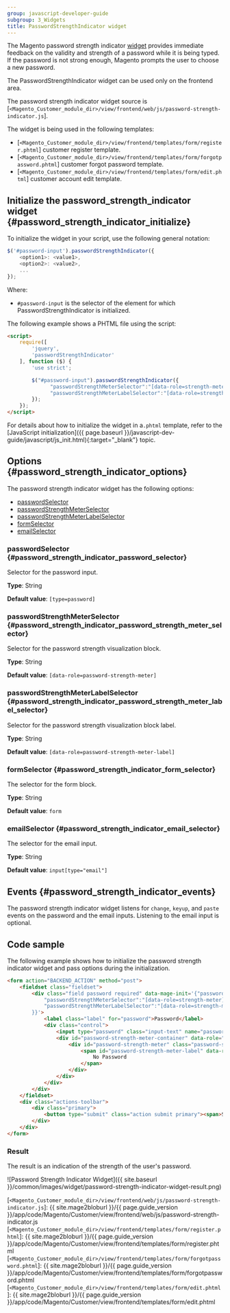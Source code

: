 ```yaml
---
group: javascript-developer-guide
subgroup: 3_Widgets
title: PasswordStrengthIndicator widget
---
```


The Magento password strength indicator [widget](https://glossary.magento.com/widget) provides immediate feedback on the validity and strength of a password while it is being typed.
If the password is not strong enough, Magento prompts the user to choose a new password.

The PasswordStrengthIndicator widget can be used only on the frontend area.

The password strength indicator widget source is [`<Magento_Customer_module_dir>/view/frontend/web/js/password-strength-indicator.js`].

The widget is being used in the following templates:

-  [`<Magento_Customer_module_dir>/view/frontend/templates/form/register.phtml`] customer register template.
-  [`<Magento_Customer_module_dir>/view/frontend/templates/form/forgotpassword.phtml`] customer forgot password template.
-  [`<Magento_Customer_module_dir>/view/frontend/templates/form/edit.phtml`] customer account edit template.

## Initialize the password_strength_indicator widget {#password_strength_indicator_initialize}

To initialize the widget in your script, use the following general notation:

```javascript
$('#password-input').passwordStrengthIndicator({
    <option1>: <value1>,
    <option2>: <value2>,
    ...
});
```

Where:

-  `#password-input` is the selector of the element for which PasswordStrengthIndicator is initialized.

The following example shows a PHTML file using the script:

```html
<script>
    require([
        'jquery',
        'passwordStrengthIndicator'
    ], function ($) {
        'use strict';

        $("#password-input").passwordStrengthIndicator({
              "passwordStrengthMeterSelector":"[data-role=strength-meter]",
              "passwordStrengthMeterLabelSelector":"[data-role=strength-meter-label]"
        });
    });
</script>
```

For details about how to initialize the widget in a`.phtml` template, refer to the [JavaScript initialization]({{ page.baseurl }}/javascript-dev-guide/javascript/js_init.html){:target="_blank"} topic.

## Options {#password_strength_indicator_options}

The password strength indicator widget has the following options:

-  [passwordSelector](#password_strength_indicator_password_selector)
-  [passwordStrengthMeterSelector](#password_strength_indicator_password_strength_meter_selector)
-  [passwordStrengthMeterLabelSelector](#password_strength_indicator_password_strength_meter_label_selector)
-  [formSelector](#password_strength_indicator_form_selector)
-  [emailSelector](#password_strength_indicator_email_selector)

### passwordSelector {#password_strength_indicator_password_selector}

Selector for the password input.

**Type**: String

**Default value**: `[type=password]`

### passwordStrengthMeterSelector {#password_strength_indicator_password_strength_meter_selector}

Selector for the password strength visualization block.

**Type**: String

**Default value**: `[data-role=password-strength-meter]`

### passwordStrengthMeterLabelSelector {#password_strength_indicator_password_strength_meter_label_selector}

Selector for the password strength visualization block label.

**Type**: String

**Default value**: `[data-role=password-strength-meter-label]`

### formSelector {#password_strength_indicator_form_selector}

The selector for the form block.

**Type**: String

**Default value**: `form`

### emailSelector {#password_strength_indicator_email_selector}

The selector for the email input.

**Type**: String

**Default value**: `input[type="email"]`

## Events {#password_strength_indicator_events}

The password strength indicator widget listens for `change`, `keyup`, and `paste` events on the password and the email inputs. Listening to the email input is optional.

## Code sample

The following example shows how to initialize the password strength indicator widget and pass options during the initialization.

```html
<form action="BACKEND_ACTION" method="post">
    <fieldset class="fieldset">
        <div class="field password required" data-mage-init='{"passwordStrengthIndicator": {
            "passwordStrengthMeterSelector":"[data-role=strength-meter]",
            "passwordStrengthMeterLabelSelector":"[data-role=strength-meter-label]"
        }}'>
            <label class="label" for="password">Password</label>
            <div class="control">
                <input type="password" class="input-text" name="password" id="password">
                <div id="password-strength-meter-container" data-role="strength-meter" aria-live="polite">
                    <div id="password-strength-meter" class="password-strength-meter">
                        <span id="password-strength-meter-label" data-role="strength-meter-label">
                            No Password
                        </span>
                    </div>
                </div>
            </div>
        </div>
    </fieldset>
    <div class="actions-toolbar">
        <div class="primary">
            <button type="submit" class="action submit primary"><span>Set a New Password</span></button>
        </div>
    </div>
</form>
```

### Result

The result is an indication of the strength of the user's password.

![Password Strength Indicator Widget]({{ site.baseurl }}/common/images/widget/password-strength-indicator-widget-result.png)

<!-- Link Definitions -->
[`<Magento_Customer_module_dir>/view/frontend/web/js/password-strength-indicator.js`]: {{ site.mage2bloburl }}/{{ page.guide_version }}/app/code/Magento/Customer/view/frontend/web/js/password-strength-indicator.js
[`<Magento_Customer_module_dir>/view/frontend/templates/form/register.phtml`]: {{ site.mage2bloburl }}/{{ page.guide_version }}/app/code/Magento/Customer/view/frontend/templates/form/register.phtml
[`<Magento_Customer_module_dir>/view/frontend/templates/form/forgotpassword.phtml`]: {{ site.mage2bloburl }}/{{ page.guide_version }}/app/code/Magento/Customer/view/frontend/templates/form/forgotpassword.phtml
[`<Magento_Customer_module_dir>/view/frontend/templates/form/edit.phtml`]: {{ site.mage2bloburl }}/{{ page.guide_version }}/app/code/Magento/Customer/view/frontend/templates/form/edit.phtml
